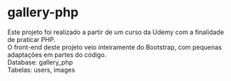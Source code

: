 # gallery-php

Este projeto foi realizado a partir de um curso da Udemy com a finalidade de praticar PHP.
<br>
O front-end deste projeto veio inteiramente do Bootstrap, com pequenas adaptações em partes do código.
<br>
Database: gallery_php
<br>
Tabelas: users, images